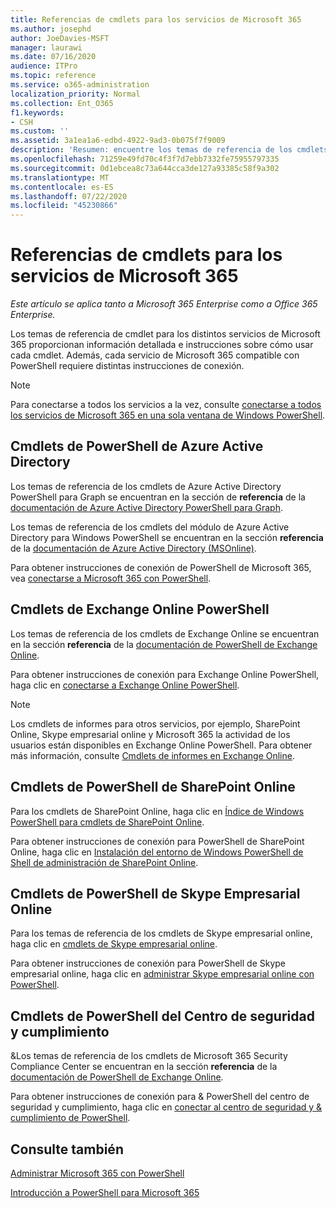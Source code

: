 ```yaml
---
title: Referencias de cmdlets para los servicios de Microsoft 365
ms.author: josephd
author: JoeDavies-MSFT
manager: laurawi
ms.date: 07/16/2020
audience: ITPro
ms.topic: reference
ms.service: o365-administration
localization_priority: Normal
ms.collection: Ent_O365
f1.keywords:
- CSH
ms.custom: ''
ms.assetid: 3a1ea1a6-edbd-4922-9ad3-0b075f7f9009
description: 'Resumen: encuentre los temas de referencia de los cmdlets de Microsoft 365 para PowerShell para Azure Active Directory, Exchange Online, SharePoint Online, Skype empresarial online y el cumplimiento de & de seguridad.'
ms.openlocfilehash: 71259e49fd70c4f3f7d7ebb7332fe75955797335
ms.sourcegitcommit: 0d1ebcea8c73a644cca3de127a93385c58f9a302
ms.translationtype: MT
ms.contentlocale: es-ES
ms.lasthandoff: 07/22/2020
ms.locfileid: "45230866"
---
```

# <a name="cmdlet-references-for-microsoft-365-services"></a>Referencias de cmdlets para los servicios de Microsoft 365

*Este artículo se aplica tanto a Microsoft 365 Enterprise como a Office 365 Enterprise.*

Los temas de referencia de cmdlet para los distintos servicios de Microsoft 365 proporcionan información detallada e instrucciones sobre cómo usar cada cmdlet. Además, cada servicio de Microsoft 365 compatible con PowerShell requiere distintas instrucciones de conexión.
  
> [!NOTE]
> Para conectarse a todos los servicios a la vez, consulte [conectarse a todos los servicios de Microsoft 365 en una sola ventana de Windows PowerShell](connect-to-all-office-365-services-in-a-single-windows-powershell-window.md). 
  
## <a name="azure-active-directory-powershell-cmdlets"></a>Cmdlets de PowerShell de Azure Active Directory

Los temas de referencia de los cmdlets de Azure Active Directory PowerShell para Graph se encuentran en la sección de **referencia** de la [documentación de Azure Active Directory PowerShell para Graph](https://docs.microsoft.com/powershell/azure/active-directory/install-adv2?view=azureadps-2.0).

Los temas de referencia de los cmdlets del módulo de Azure Active Directory para Windows PowerShell se encuentran en la sección **referencia** de la [documentación de Azure Active Directory (MSOnline)](https://docs.microsoft.com/powershell/azure/active-directory/overview?view=azureadps-1.0).

Para obtener instrucciones de conexión de PowerShell de Microsoft 365, vea [conectarse a Microsoft 365 con PowerShell](connect-to-office-365-powershell.md).
  
## <a name="exchange-online-powershell-cmdlets"></a>Cmdlets de Exchange Online PowerShell

Los temas de referencia de los cmdlets de Exchange Online se encuentran en la sección **referencia** de la [documentación de PowerShell de Exchange Online](https://docs.microsoft.com/powershell/exchange/exchange-online/exchange-online-powershell?view=exchange-ps).
  
Para obtener instrucciones de conexión para Exchange Online PowerShell, haga clic en [conectarse a Exchange Online PowerShell](https://go.microsoft.com/fwlink/p/?LinkId=396554).
  
> [!NOTE]
> Los cmdlets de informes para otros servicios, por ejemplo, SharePoint Online, Skype empresarial online y Microsoft 365 la actividad de los usuarios están disponibles en Exchange Online PowerShell. Para obtener más información, consulte [Cmdlets de informes en Exchange Online](https://go.microsoft.com/fwlink/p/?LinkId=691595). 
  
## <a name="sharepoint-online-powershell-cmdlets"></a>Cmdlets de PowerShell de SharePoint Online

Para los cmdlets de SharePoint Online, haga clic en [Índice de Windows PowerShell para cmdlets de SharePoint Online](https://go.microsoft.com/fwlink/p/?LinkId=691476).
  
Para obtener instrucciones de conexión para PowerShell de SharePoint Online, haga clic en [Instalación del entorno de Windows PowerShell de Shell de administración de SharePoint Online](https://go.microsoft.com/fwlink/p/?LinkId=691603).
  
## <a name="skype-for-business-online-powershell-cmdlets"></a>Cmdlets de PowerShell de Skype Empresarial Online

Para los temas de referencia de los cmdlets de Skype empresarial online, haga clic en [cmdlets de Skype empresarial online](https://technet.microsoft.com/library/mt228132.aspx).
  
Para obtener instrucciones de conexión para PowerShell de Skype empresarial online, haga clic en [administrar Skype empresarial online con PowerShell](manage-skype-for-business-online-with-office-365-powershell.md).

## <a name="security-amp-compliance-center-powershell-cmdlets"></a>Cmdlets de PowerShell del Centro de seguridad y cumplimiento

&amp;Los temas de referencia de los cmdlets de Microsoft 365 Security Compliance Center se encuentran en la sección **referencia** de la [documentación de PowerShell de Exchange Online](https://docs.microsoft.com/powershell/exchange/exchange-online/exchange-online-powershell?view=exchange-ps).
  
Para obtener instrucciones de conexión para &amp; PowerShell del centro de seguridad y cumplimiento, haga clic en [conectar al centro de seguridad y &amp; cumplimiento de PowerShell](https://docs.microsoft.com/powershell/exchange/connect-to-scc-powershell?view=exchange-ps).


  
## <a name="see-also"></a>Consulte también

[Administrar Microsoft 365 con PowerShell](manage-office-365-with-office-365-powershell.md)
  
[Introducción a PowerShell para Microsoft 365](getting-started-with-office-365-powershell.md)

